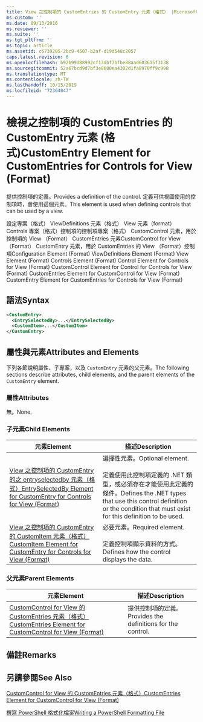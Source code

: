 ```yaml
---
title: View 之控制項的 CustomEntries 的 CustomEntry 元素（格式） |Microsoft Docs
ms.custom: ''
ms.date: 09/13/2016
ms.reviewer: ''
ms.suite: ''
ms.tgt_pltfrm: ''
ms.topic: article
ms.assetid: c6739205-2bc9-4507-b2af-d19d548c2057
caps.latest.revision: 6
ms.openlocfilehash: b92b99d88992cf13dbf7bfbe88aad603615f3138
ms.sourcegitcommit: 52a67bcd9d7bf3e8600ea4302d1fa8970ff9c998
ms.translationtype: MT
ms.contentlocale: zh-TW
ms.lasthandoff: 10/15/2019
ms.locfileid: "72364047"
---
```

# <a name="customentry-element-for-customentries-for-controls-for-view-format"></a><span data-ttu-id="ae8f8-102">檢視之控制項的 CustomEntries 的 CustomEntry 元素 (格式)</span><span class="sxs-lookup"><span data-stu-id="ae8f8-102">CustomEntry Element for CustomEntries for Controls for View (Format)</span></span>

<span data-ttu-id="ae8f8-103">提供控制項的定義。</span><span class="sxs-lookup"><span data-stu-id="ae8f8-103">Provides a definition of the control.</span></span> <span data-ttu-id="ae8f8-104">定義可供視圖使用的控制項時，會使用這個元素。</span><span class="sxs-lookup"><span data-stu-id="ae8f8-104">This element is used when defining controls that can be used by a view.</span></span>

<span data-ttu-id="ae8f8-105">設定專案（格式） ViewDefinitions 元素（格式） View 元素（format） Controls 專案（格式）控制項的控制項專案（格式） CustomControl 元素，用於控制項的 View （Format） CustomEntries 元素CustomControl for View （Format） CustomEntry 元素，用於 CustomEntries 的 View （Format）控制項</span><span class="sxs-lookup"><span data-stu-id="ae8f8-105">Configuration Element (Format) ViewDefinitions Element (Format) View Element (Format) Controls Element (Format) Control Element for Controls for View (Format) CustomControl Element for Control for Controls for View (Format) CustomEntries Element for CustomControl for View (Format) CustomEntry Element for CustomEntries for Controls for View (Format)</span></span>

## <a name="syntax"></a><span data-ttu-id="ae8f8-106">語法</span><span class="sxs-lookup"><span data-stu-id="ae8f8-106">Syntax</span></span>

```xml
<CustomEntry>
  <EntrySelectedBy>...</EntrySelectedBy>
  <CustomItem>...</CustomItem>
</CustomEntry>
```

## <a name="attributes-and-elements"></a><span data-ttu-id="ae8f8-107">屬性與元素</span><span class="sxs-lookup"><span data-stu-id="ae8f8-107">Attributes and Elements</span></span>

<span data-ttu-id="ae8f8-108">下列各節說明屬性、子專案，以及 `CustomEntry` 元素的父元素。</span><span class="sxs-lookup"><span data-stu-id="ae8f8-108">The following sections describe attributes, child elements, and the parent elements of the `CustomEntry` element.</span></span>

### <a name="attributes"></a><span data-ttu-id="ae8f8-109">屬性</span><span class="sxs-lookup"><span data-stu-id="ae8f8-109">Attributes</span></span>

<span data-ttu-id="ae8f8-110">無。</span><span class="sxs-lookup"><span data-stu-id="ae8f8-110">None.</span></span>

### <a name="child-elements"></a><span data-ttu-id="ae8f8-111">子元素</span><span class="sxs-lookup"><span data-stu-id="ae8f8-111">Child Elements</span></span>

|<span data-ttu-id="ae8f8-112">元素</span><span class="sxs-lookup"><span data-stu-id="ae8f8-112">Element</span></span>|<span data-ttu-id="ae8f8-113">描述</span><span class="sxs-lookup"><span data-stu-id="ae8f8-113">Description</span></span>|
|-------------|-----------------|
|[<span data-ttu-id="ae8f8-114">View 之控制項的 CustomEntry 的之 entryselectedby 元素（格式）</span><span class="sxs-lookup"><span data-stu-id="ae8f8-114">EntrySelectedBy Element for CustomEntry for Controls for View (Format)</span></span>](./entryselectedby-element-for-customentry-for-controls-for-view-format.md)|<span data-ttu-id="ae8f8-115">選擇性元素。</span><span class="sxs-lookup"><span data-stu-id="ae8f8-115">Optional element.</span></span><br /><br /> <span data-ttu-id="ae8f8-116">定義使用此控制項定義的 .NET 類型，或必須存在才能使用此定義的條件。</span><span class="sxs-lookup"><span data-stu-id="ae8f8-116">Defines the .NET types that use this control definition or the condition that must exist for this definition to be used.</span></span>|
|[<span data-ttu-id="ae8f8-117">View 之控制項的 CustomEntry 的 CustomItem 元素（格式）</span><span class="sxs-lookup"><span data-stu-id="ae8f8-117">CustomItem Element for CustomEntry for Controls for View (Format)</span></span>](./customitem-element-for-customentry-for-controls-for-view-format.md)|<span data-ttu-id="ae8f8-118">必要元素。</span><span class="sxs-lookup"><span data-stu-id="ae8f8-118">Required element.</span></span><br /><br /> <span data-ttu-id="ae8f8-119">定義控制項顯示資料的方式。</span><span class="sxs-lookup"><span data-stu-id="ae8f8-119">Defines how the control displays the data.</span></span>|

### <a name="parent-elements"></a><span data-ttu-id="ae8f8-120">父元素</span><span class="sxs-lookup"><span data-stu-id="ae8f8-120">Parent Elements</span></span>

|<span data-ttu-id="ae8f8-121">元素</span><span class="sxs-lookup"><span data-stu-id="ae8f8-121">Element</span></span>|<span data-ttu-id="ae8f8-122">描述</span><span class="sxs-lookup"><span data-stu-id="ae8f8-122">Description</span></span>|
|-------------|-----------------|
|[<span data-ttu-id="ae8f8-123">CustomControl for View 的 CustomEntries 元素（格式）</span><span class="sxs-lookup"><span data-stu-id="ae8f8-123">CustomEntries Element for CustomControl for View (Format)</span></span>](./customentries-element-for-customcontrol-for-view-format.md)|<span data-ttu-id="ae8f8-124">提供控制項的定義。</span><span class="sxs-lookup"><span data-stu-id="ae8f8-124">Provides the definitions for the control.</span></span>|

## <a name="remarks"></a><span data-ttu-id="ae8f8-125">備註</span><span class="sxs-lookup"><span data-stu-id="ae8f8-125">Remarks</span></span>

## <a name="see-also"></a><span data-ttu-id="ae8f8-126">另請參閱</span><span class="sxs-lookup"><span data-stu-id="ae8f8-126">See Also</span></span>

[<span data-ttu-id="ae8f8-127">CustomControl for View 的 CustomEntries 元素（格式）</span><span class="sxs-lookup"><span data-stu-id="ae8f8-127">CustomEntries Element for CustomControl for View (Format)</span></span>](./customentries-element-for-customcontrol-for-view-format.md)

[<span data-ttu-id="ae8f8-128">撰寫 PowerShell 格式化檔案</span><span class="sxs-lookup"><span data-stu-id="ae8f8-128">Writing a PowerShell Formatting File</span></span>](./writing-a-powershell-formatting-file.md)
